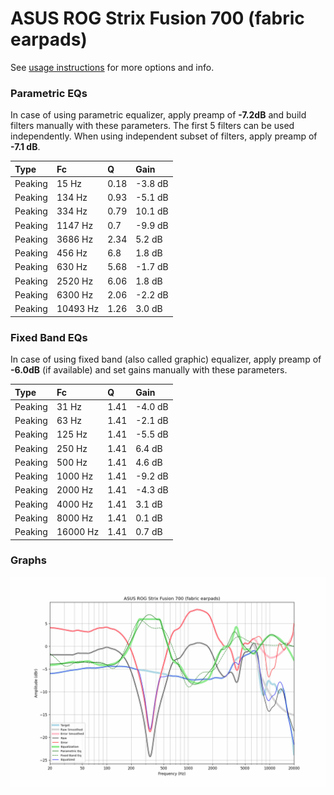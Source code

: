 # ASUS ROG Strix Fusion 700 (fabric earpads)
See [usage instructions](https://github.com/jaakkopasanen/AutoEq#usage) for more options and info.

### Parametric EQs
In case of using parametric equalizer, apply preamp of **-7.2dB** and build filters manually
with these parameters. The first 5 filters can be used independently.
When using independent subset of filters, apply preamp of **-7.1 dB**.

| Type    | Fc       |    Q | Gain    |
|:--------|:---------|:-----|:--------|
| Peaking | 15 Hz    | 0.18 | -3.8 dB |
| Peaking | 134 Hz   | 0.93 | -5.1 dB |
| Peaking | 334 Hz   | 0.79 | 10.1 dB |
| Peaking | 1147 Hz  | 0.7  | -9.9 dB |
| Peaking | 3686 Hz  | 2.34 | 5.2 dB  |
| Peaking | 456 Hz   | 6.8  | 1.8 dB  |
| Peaking | 630 Hz   | 5.68 | -1.7 dB |
| Peaking | 2520 Hz  | 6.06 | 1.8 dB  |
| Peaking | 6300 Hz  | 2.06 | -2.2 dB |
| Peaking | 10493 Hz | 1.26 | 3.0 dB  |

### Fixed Band EQs
In case of using fixed band (also called graphic) equalizer, apply preamp of **-6.0dB**
(if available) and set gains manually with these parameters.

| Type    | Fc       |    Q | Gain    |
|:--------|:---------|:-----|:--------|
| Peaking | 31 Hz    | 1.41 | -4.0 dB |
| Peaking | 63 Hz    | 1.41 | -2.1 dB |
| Peaking | 125 Hz   | 1.41 | -5.5 dB |
| Peaking | 250 Hz   | 1.41 | 6.4 dB  |
| Peaking | 500 Hz   | 1.41 | 4.6 dB  |
| Peaking | 1000 Hz  | 1.41 | -9.2 dB |
| Peaking | 2000 Hz  | 1.41 | -4.3 dB |
| Peaking | 4000 Hz  | 1.41 | 3.1 dB  |
| Peaking | 8000 Hz  | 1.41 | 0.1 dB  |
| Peaking | 16000 Hz | 1.41 | 0.7 dB  |

### Graphs
![](./ASUS%20ROG%20Strix%20Fusion%20700%20(fabric%20earpads).png)